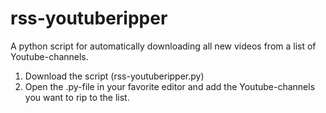 # rss-youtuberipper
A python script for automatically downloading all new videos from a list of Youtube-channels. 

1) Download the script (rss-youtuberipper.py)
2) Open the .py-file in your favorite editor and add the Youtube-channels you want to rip to the list.
